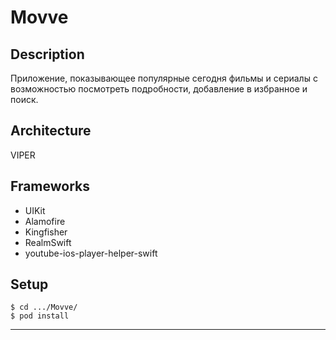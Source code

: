 # Movve
## Description
Приложение, показывающее популярные сегодня фильмы и сериалы с возможностью посмотреть подробности,
добавление в избранное и поиск.
## Architecture
VIPER
## Frameworks
- UIKit
- Alamofire
- Kingfisher
- RealmSwift
- youtube-ios-player-helper-swift

## Setup
```
$ cd .../Movve/
$ pod install
```
---

